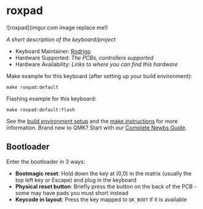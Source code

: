 # roxpad

![roxpad](imgur.com image replace me!)

*A short description of the keyboard/project*

* Keyboard Maintainer: [Rodrigo](https://github.com/rOxANDtOl)
* Hardware Supported: *The PCBs, controllers supported*
* Hardware Availability: *Links to where you can find this hardware*

Make example for this keyboard (after setting up your build environment):

    make roxpad:default

Flashing example for this keyboard:

    make roxpad:default:flash

See the [build environment setup](https://docs.qmk.fm/#/getting_started_build_tools) and the [make instructions](https://docs.qmk.fm/#/getting_started_make_guide) for more information. Brand new to QMK? Start with our [Complete Newbs Guide](https://docs.qmk.fm/#/newbs).

## Bootloader

Enter the bootloader in 3 ways:

* **Bootmagic reset**: Hold down the key at (0,0) in the matrix (usually the top left key or Escape) and plug in the keyboard
* **Physical reset button**: Briefly press the button on the back of the PCB - some may have pads you must short instead
* **Keycode in layout**: Press the key mapped to `QK_BOOT` if it is available
